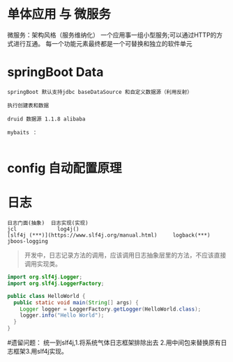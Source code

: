 # 单体应用 与 微服务
微服务：架构风格（服务维纳化）
一个应用事一组小型服务;可以通过HTTP的方式进行互通。
每一个功能元素最终都是一个可替换和独立的软件单元

# springBoot Data 
```text
springBoot 默认支持jdbc baseDataSource 和自定义数据源（利用反射）

执行创建表和数据
```

```text
druid 数据源 1.1.8 alibaba
```

```text
mybaits ： 


```

# config 自动配置原理

# 日志

```text
日志门面(抽象)  日志实现(实现)
jcl             log4j()
[slf4j (***)](https://www.slf4j.org/manual.html)     logback(***)
jboos-logging   
```
> 开发中，日志记录方法的调用，应该调用日志抽象层里的方法，不应该直接调用实现类。

```java
import org.slf4j.Logger;
import org.slf4j.LoggerFactory;

public class HelloWorld {
  public static void main(String[] args) {
    Logger logger = LoggerFactory.getLogger(HelloWorld.class);
    logger.info("Hello World");
  }
}
```
#遗留问题：
统一到slf4j,1.将系统气体日志框架排除出去
2.用中间包来替换原有日志框架3.用slf4j实现。



































